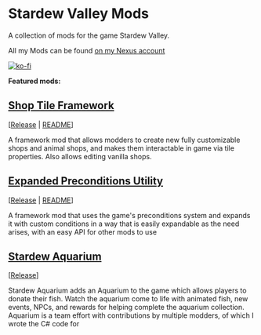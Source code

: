 # Stardew Valley Mods
A collection of mods for the game Stardew Valley.

All my Mods can be found [on my Nexus account](https://www.nexusmods.com/stardewvalley/users/3590100?tab=user+files)

[![ko-fi](https://www.ko-fi.com/img/githubbutton_sm.svg)](https://ko-fi.com/L3L61RYLE)

**Featured mods:**

## [Shop Tile Framework](https://github.com/ChroniclerCherry/stardew-valley-mods/tree/master/ShopTileFramework)
[[Release](https://www.nexusmods.com/stardewvalley/mods/5005) | [README](https://github.com/ChroniclerCherry/stardew-valley-mods/blob/master/ShopTileFramework/README.md)]

A framework mod that allows modders to create new fully customizable shops and animal shops, and makes them interactable in game via tile properties. Also allows editing vanilla shops.

## [Expanded Preconditions Utility](https://github.com/ChroniclerCherry/stardew-valley-mods/tree/master/ExpandedPreconditionsUtility)
[[Release](https://www.nexusmods.com/stardewvalley/mods/6529) | [README](https://github.com/ChroniclerCherry/stardew-valley-mods/blob/master/ExpandedPreconditionsUtility/README.md)]

A framework mod that uses the game's preconditions system and expands it with custom conditions in a way that is easily expandable as the need arises, with an easy API for other mods to use


## [Stardew Aquarium](https://github.com/ChroniclerCherry/stardew-valley-mods/tree/master/StardewAquarium)
[[Release](https://www.nexusmods.com/stardewvalley/mods/6372)]

Stardew Aquarium adds an Aquarium to the game which allows players to donate their fish. Watch the aquarium come to life with animated fish, new events, NPCs, and rewards for helping complete the aquarium collection. Aquarium is a team effort with contributions by multiple modders, of which I wrote the C# code for
